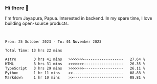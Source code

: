 ### Hi there 👋

I'm from Jayapura, Papua. Interested in backend. In my spare time, I love building open-source products.

<br>

 
 <!--START_SECTION:waka-->

```txt
From: 25 October 2023 - To: 01 November 2023

Total Time: 13 hrs 22 mins

Astro        3 hrs 41 mins   >>>>>>>------------------   27.64 %
HTML         3 hrs 31 mins   >>>>>>>------------------   26.35 %
TypeScript   3 hrs 29 mins   >>>>>>>------------------   26.11 %
Python       1 hr 11 mins    >>-----------------------   08.88 %
Markdown     1 hr 10 mins    >>-----------------------   08.81 %
```

<!--END_SECTION:waka-->
